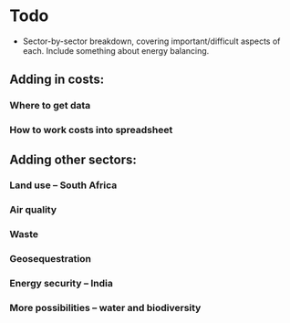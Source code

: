# Todo
- Sector-by-sector breakdown, covering important/difficult aspects of each. Include something about energy balancing. 
## Adding in costs:
### Where to get data
### How to work costs into spreadsheet
## Adding other sectors:
### Land use – South Africa
### Air quality
### Waste
### Geosequestration
### Energy security – India 
### More possibilities – water and biodiversity

